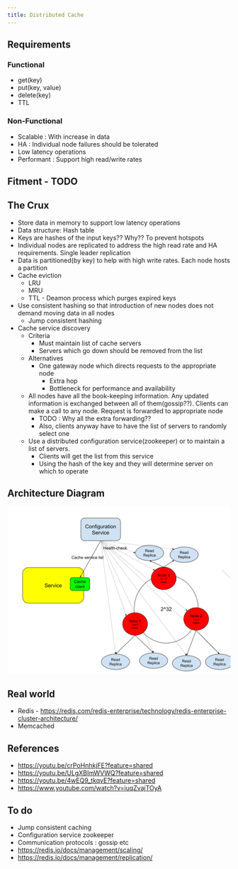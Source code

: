 ```yaml
---
title: Distributed Cache
---
```


## Requirements
### Functional
* get(key)
* put(key, value)
* delete(key)
* TTL

### Non-Functional
* Scalable : With increase in data
* HA : Individual node failures should be tolerated
* Low latency operations
* Performant : Support high read/write rates

## Fitment - TODO

## The Crux
* Store data in memory to support low latency operations
* Data structure: Hash table
* Keys are hashes of the input keys?? Why?? To prevent hotspots
* Individual nodes are replicated to address the high read rate and HA requirements. Single leader replication
* Data is partitioned(by key) to help with high write rates. Each node hosts a partition
* Cache eviction
  * LRU
  * MRU
  * TTL - Deamon process which purges expired keys
* Use consistent hashing so that introduction of new nodes does not demand moving data in all nodes
  * Jump consistent hashing
* Cache service discovery
  * Criteria
    * Must maintain list of cache servers
    * Servers which go down should be removed from the list
  * Alternatives
    * One gateway node which directs requests to the appropriate node
      * Extra hop
      * Bottleneck for performance and availability
  * All nodes have all the book-keeping information. Any updated information is exchanged between all of them(gossip??). Clients can make a call to any node. Request is forwarded to appropriate node
    * TODO : Why all the extra forwarding??
    * Also, clients anyway have to have the list of servers to randomly select one
  * Use a distributed configuration service(zookeeper) or to maintain a list of servers.
    * Clients will get the list from this service
    * Using the hash of the key and they will determine server on which to operate

## Architecture Diagram
![hld](../../assets/images/distributed-cache.svg)

## Real world
* Redis - https://redis.com/redis-enterprise/technology/redis-enterprise-cluster-architecture/
* Memcached

## References
* https://youtu.be/crPoHnhkjFE?feature=shared
* https://youtu.be/ULgXBImWVWQ?feature=shared
* https://youtu.be/4wEQ9_tkqvE?feature=shared
* https://www.youtube.com/watch?v=iuqZvajTOyA

## To do
* Jump consistent caching
* Configuration service zookeeper
* Communication protocols : gossip etc
* https://redis.io/docs/management/scaling/
* https://redis.io/docs/management/replication/

